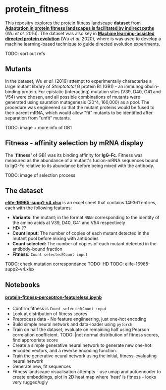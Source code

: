 # protein_fitness
This repositry explores the protein fitness landscape [**dataset**](https://github.com/jamesengleback/protein_fitness/blob/master/elife-16965-supp1-v4.xlsx) from [**Adaptation in protein fitness landscapes is facilitated by indirect paths**](https://github.com/jamesengleback/protein_fitness/blob/master/Adaptation%20in%20protein%20fitness%20landscapes%20is%20facilitated%20by%20indirect%20paths.pdf) (Wu *et al.* 2016). The dataset was also key in [**Machine learning-assisted directed protein evolution**](https://github.com/jamesengleback/protein_fitness/blob/master/Machine%20learning-assisted%20directed%20protein%20evolution.pdf) (Wu *et al.* 2020), where is was used to develop a machine learning-based technique to guide directed evolution experiments.

TODO: sort out refs

## Mutants
In the dataset, Wu *et al.* (2016) attempt to experimentally characterise a large mutant library of *Streptototal* G protein B1 (GB1) - an immunoglobulin-binding protein. For epistatic (interacting) mutation sites (V39, D40, G41 and V54) were chosen, and all possible combinations of mutants were generated using sauration mutagenesis (20^4, 160,000) as a pool. The procedure was engineered so that the mutant proteins would be fused to their parent mRNA, which would allow "fit" mutants to be identified after separation from "unfit" mutants.

TODO: image + more info of GB1

## Fitness - affinity selection by mRNA display
The **'fitness'** of GB1 was its binding affinity for **IgG-Fc**. Fitness was measured as the abundance of a mutant's fucion-mRNA sequences bound to IgG-Fc relative to its abundance before being mixed with the antibody.

TODO: image of selection process

## The dataset
[**elife-16965-supp1-v4.xlsx**](https://github.com/jamesengleback/protein_fitness/blob/master/elife-16965-supp1-v4.xlsx) is an excel sheet that contains 149361 entries, each with the following features:
* **Variants:** the mutant; in the format ```NNNN``` corresponding to the identity of the amino acids at V39, D40, G41 and V54 respectively
* **HD:** ??
* **Count input:** The number of copies of each mutant detected in the mutant pool before mixing with antibodies
* **Count selected:** The number of copies of each mutant detected in the antibody-bound fraction
* **Fitness:** ```Count selected```/```Count input```

TODO: check mutation correspondance
TODO: HD
TODO: elife-16965-supp2-v4.xlsx

## Notebooks
#### [**protein-fitness-perceptron-featureless.ipynb**](https://github.com/jamesengleback/protein_fitness/blob/master/protein-fitness-perceptron-featureless.ipynb)
* Confirm fitness is ```Count selected```/```Count input```
* Look at distribution of fitness scores
* Preprocess data - No feature engiineering, just one-hot encoding
* Build simple neural network and data-loader using ```pytorch```
* Train on half the dataset, evaluate on remaining half using Pearson correlation coefficient. TODO: |not normal distribution of fitness scores, find appropriate score
* Create a simple generative neural network to generate new one-hot encoded vectors, and a reverse encoding function.
* Train the generative neural network using the initial, fitness-evaluating neural network
* Generate new, fit sequences
* Fitness landscape visualisation attempts - use umap and autoencoder to create embeddings, plot in 2D heat map where 'heat' is fitness - looks very rugged/ugly
